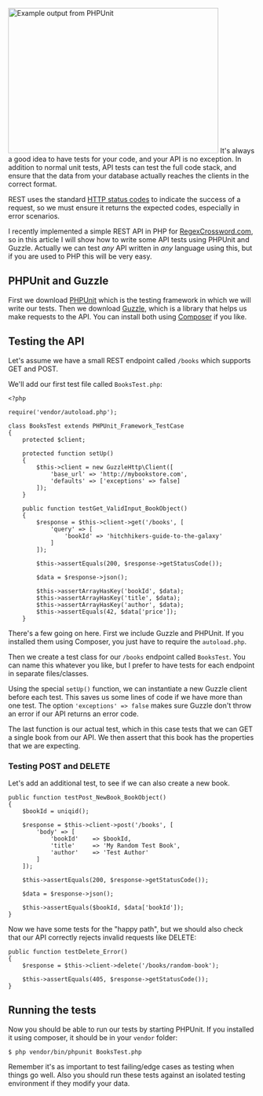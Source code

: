 <img class="floatright" src="/images/blog/testing-your-api-with-phpunit/phpunit.png" alt="Example output from PHPUnit" height="296" width="428"> It's always a good idea to have tests for your code, and your API is no exception. In addition to normal unit tests, API tests can test the full code stack, and ensure that the data from your database actually reaches the clients in the correct format.

REST uses the standard [HTTP status codes](http://en.wikipedia.org/wiki/List_of_HTTP_status_codes) to indicate the success of a request, so we must ensure it returns the expected codes, especially in error scenarios.

I recently implemented a simple REST API in PHP for [RegexCrossword.com](http://regexcrossword.com/), so in this article I will show how to write some API tests using PHPUnit and Guzzle. Actually we can test _any_ API written in _any_ language using this, but if you are used to PHP this will be very easy.

<!-- more-->

## PHPUnit and Guzzle

First we download [PHPUnit](https://phpunit.de/) which is the testing framework in which we will write our tests. Then we download [Guzzle](http://guzzle.readthedocs.org/en/latest/overview.html#installation), which is a library that helps us make requests to the API. You can install both using [Composer](https://getcomposer.org/) if you like.

## Testing the API

Let's assume we have a small REST endpoint called `/books` which supports GET and POST.

We'll add our first test file called `BooksTest.php`:

    <?php

    require('vendor/autoload.php');

    class BooksTest extends PHPUnit_Framework_TestCase
    {
        protected $client;

        protected function setUp()
        {
            $this->client = new GuzzleHttp\Client([
                'base_url' => 'http://mybookstore.com',
                'defaults' => ['exceptions' => false]
            ]);
        }

        public function testGet_ValidInput_BookObject()
        {
            $response = $this->client->get('/books', [
                'query' => [
                    'bookId' => 'hitchhikers-guide-to-the-galaxy'
                ]
            ]);

            $this->assertEquals(200, $response->getStatusCode());

            $data = $response->json();

            $this->assertArrayHasKey('bookId', $data);
            $this->assertArrayHasKey('title', $data);
            $this->assertArrayHasKey('author', $data);
            $this->assertEquals(42, $data['price']);
        }

There's a few going on here. First we include Guzzle and PHPUnit. If you installed them using Composer, you just have to require the `autoload.php`.

Then we create a test class for our `/books` endpoint called `BooksTest`. You can name this whatever you like, but I prefer to have tests for each endpoint in separate files/classes.

Using the special `setUp()` function, we can instantiate a new Guzzle client before each test. This saves us some lines of code if we have more than one test. The option `'exceptions' => false` makes sure Guzzle don't throw an error if our API returns an error code.

The last function is our actual test, which in this case tests that we can GET a single book from our API. We then assert that this book has the properties that we are expecting.

### Testing POST and DELETE

Let's add an additional test, to see if we can also create a new book.

    public function testPost_NewBook_BookObject()
    {
        $bookId = uniqid();

        $response = $this->client->post('/books', [
            'body' => [
                'bookId'    => $bookId,
                'title'     => 'My Random Test Book',
                'author'    => 'Test Author'
            ]
        ]);

        $this->assertEquals(200, $response->getStatusCode());

        $data = $response->json();

        $this->assertEquals($bookId, $data['bookId']);
    }

Now we have some tests for the "happy path", but we should also check that our API correctly rejects invalid requests like DELETE:
    
    public function testDelete_Error()
    {
        $response = $this->client->delete('/books/random-book');
        
        $this->assertEquals(405, $response->getStatusCode());
    }


## Running the tests

Now you should be able to run our tests by starting PHPUnit. If you installed it using composer, it should be in your `vendor` folder:

    $ php vendor/bin/phpunit BooksTest.php

Remember it's as important to test failing/edge cases as testing when things go well. Also you should run these tests against an isolated testing environment if they modify your data.
